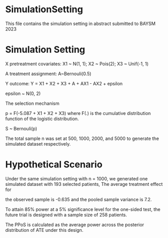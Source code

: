 # SimulationSetting
This file contains the simulation setting in abstract submitted to BAYSM 2023 

# Simulation Setting 
X pretreatment covariates: X1 ~ N(1, 1); X2 ~ Pois(2); X3 ~ Unif(-1, 1)

A treatment assignment: A~Bernouli(0.5)

Y outcome: Y = X1 + X2 + X3 + A + AX1 - AX2 + epsilon

epsilon ~ N(0, 2)

The selection mechanism 

p = F(-5.087 + X1 + X2 + X3) where F(.) is the cumulative distribution function of the logistic distribution.

S ~ Bernouli(p)

The total sample n was set at 500, 1000, 2000, and 5000 to generate the simulated dataset respectively.

# Hypothetical Scenario
Under the same simulation setting with n = 1000, we generated one simulated dataset with 193 selected patients, The average treatment effect for

the observed sample is -0.635 and the pooled sample variance is 7.2.

To attain 85% power at a 5% significance level for the one-sided test, the future trial is designed with a sample size of 258 patients.

The PPoS is calculated as the average power across the posterior distribution of ATE under this design.
